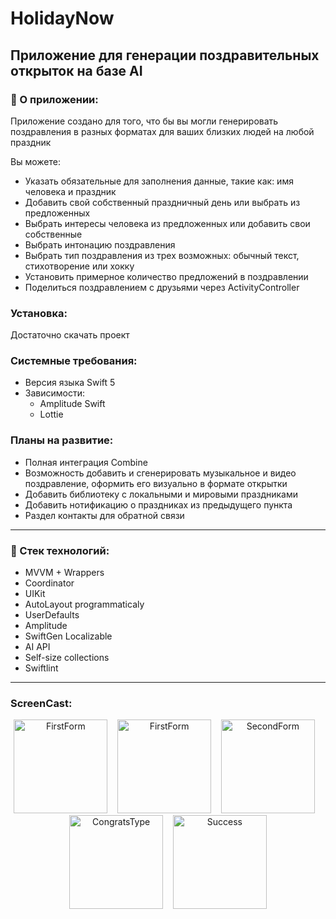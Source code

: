 # HolidayNow
## Приложение для генерации поздравительных открыток на базе AI
### 📝 О приложении:

Приложение создано для того, что бы вы могли генерировать поздравления в разных форматах для ваших близких людей на любой праздник

Вы можете:
+ Указать обязательные для заполнения данные, такие как: имя человека и праздник
+ Добавить свой собственный праздничный день или выбрать из предложенных
+ Выбрать интересы человека из предложенных или добавить свои собственные
+ Выбрать интонацию поздравления 
+ Выбрать тип поздравления из трех возможных: обычный текст, стихотворение или хокку 
+ Установить примерное количество предложений в поздравлении
+ Поделиться поздравлением с друзьями через ActivityController

### Установка:
Достаточно скачать проект

### Системные требования:
- Версия языка Swift 5
- Зависимости:
  - Amplitude Swift
  - Lottie
 
### Планы на развитие:
- Полная интеграция Combine
- Возможность добавить и сгенерировать музыкальное и видео поздравление, оформить его визуально в формате открытки
- Добавить библиотеку с локальными и мировыми праздниками
- Добавить нотификацию о праздниках из предыдущего пункта
- Раздел контакты для обратной связи

---

### 🔭 Стек технологий:
+ MVVM + Wrappers
+ Coordinator
+ UIKit
+ AutoLayout programmaticaly
+ UserDefaults
+ Amplitude
+ SwiftGen Localizable
+ AI API
+ Self-size collections
+ Swiftlint

---

### ScreenCast:

<div align="center">
    <img src="https://github.com/Georgii-N/holidayNow/assets/62737451/4fce21ee-05a2-492b-aff4-683d68a888db" width="150" alt="FirstForm">&nbsp;&nbsp;&nbsp;
  <img src="https://github.com/Georgii-N/holidayNow/assets/62737451/a2a0af14-1491-4dc5-a000-34c36f26d4ee" width="150" alt="FirstForm">&nbsp;&nbsp;&nbsp;
  <img src="https://github.com/Georgii-N/holidayNow/assets/62737451/b9ddf8c1-6db0-4652-b23f-d63b47c44df6" width="150" alt="SecondForm">&nbsp;&nbsp;&nbsp;
  <img src="https://github.com/Georgii-N/holidayNow/assets/62737451/6ca3f3e8-cce8-4d59-b334-1cb15422bbe8" width="150" alt="CongratsType">&nbsp;&nbsp;&nbsp;
  <img src="https://github.com/Georgii-N/holidayNow/assets/62737451/9a3dde23-30a1-4b28-80ac-e86f991ad784" width="150" alt="Success">
</div>
